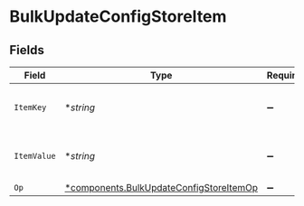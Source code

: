 # BulkUpdateConfigStoreItem


## Fields

| Field                                                                                             | Type                                                                                              | Required                                                                                          | Description                                                                                       | Example                                                                                           |
| ------------------------------------------------------------------------------------------------- | ------------------------------------------------------------------------------------------------- | ------------------------------------------------------------------------------------------------- | ------------------------------------------------------------------------------------------------- | ------------------------------------------------------------------------------------------------- |
| `ItemKey`                                                                                         | **string*                                                                                         | :heavy_minus_sign:                                                                                | Item key, maximum 256 characters.                                                                 | test-key                                                                                          |
| `ItemValue`                                                                                       | **string*                                                                                         | :heavy_minus_sign:                                                                                | Item value, maximum 8000 characters.                                                              | test-value                                                                                        |
| `Op`                                                                                              | [*components.BulkUpdateConfigStoreItemOp](../../models/components/bulkupdateconfigstoreitemop.md) | :heavy_minus_sign:                                                                                | N/A                                                                                               |                                                                                                   |